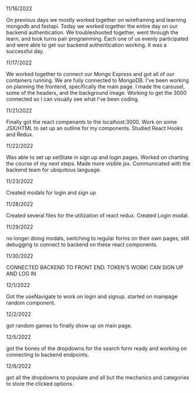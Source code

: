 11/16/2022

On previous days we mostly worked together on wireframing and learning mongodb and fastapi. Today we worked together the entire day on our backend authentication. We troubleshooted together, went through the learn, and took turns pair programming. Each one of us evenly participated and were able to get our backend authentication working. It was a successful day.

11/17/2022

We worked together to connect our Mongo Express and got all of our containers running. We are fully connected to MongoDB. I've been working on planning the frontend, specifically the main page. I made the carousel, some of the headers, and the background image. Working to get the 3000 connected so I can visually see what I've been coding.

11/21/2022

Finally got the react compenants to the localhost:3000. Work on some JSX/HTML to set up an outline for my components. Studied React Hooks and Redux.


11/22/2022

Was able to set up setState in sign up and login pages. Worked on charting the course of my next steps. Made more visible jsx. Communicated with the backend team for ubiquitous language.

11/23/2022

Created modals for login and sign up


11/28/2022

Created several files for the utilization of react redux. Created Login modal.

11/29/2022

no longer doing modals, switching to regular forms on their own pages, still debugging to connect to backend on these react components.

11/30/2022

CONNECTED BACKEND TO FRONT END. TOKEN'S WORK! CAN SIGN UP AND LOG IN


12/1/2022

Got the useNavigate to work on login and signup. started on mainpage random component.

12/2/2022

got random games to finally show up on main page.

12/5/2022

got the bones of the dropdowns for the search form ready and working on connecting to backend endpoints.

12/6/2022

got all the dropdowns to populate and all but the mechanics and categories to store the clicked options.
